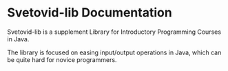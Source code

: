 # Svetovid-lib Documentation

Svetovid-lib is a supplement Library for Introductory Programming
Courses in Java.

The library is focused on easing input/output operations in Java,
which can be quite hard for novice programmers.
